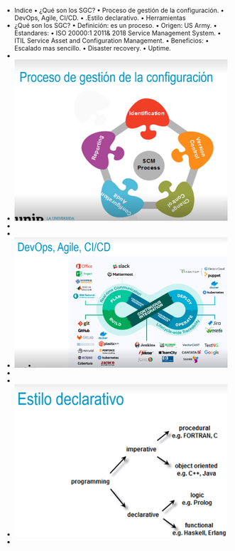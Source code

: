 - Indice
  • ¿Qué son los SGC?
  • Proceso de gestión de la configuración.
  • DevOps, Agile, CI/CD.
  • .Estilo declarativo.
  • Herramientas
- ¿Qué son los SGC?
  • Definición: es un proceso.
  • Origen: US Army.
  • Estandares:
  • ISO 20000:1 2011& 2018 Service Management System.
  • ITIL Service Asset and Configuration Management.
  • Beneficios:
  • Escalado mas sencillo.
  • Disaster recovery.
  • Uptime.
-
- ![ScreenShot Tool -20240613195813.png](../assets/ScreenShot_Tool_-20240613195813_1718323122963_0.png)
-
-
- ![ScreenShot Tool -20240613200058.png](../assets/ScreenShot_Tool_-20240613200058_1718323282719_0.png)
-
-
- ![ScreenShot Tool -20240613200150.png](../assets/ScreenShot_Tool_-20240613200150_1718323323969_0.png)
-